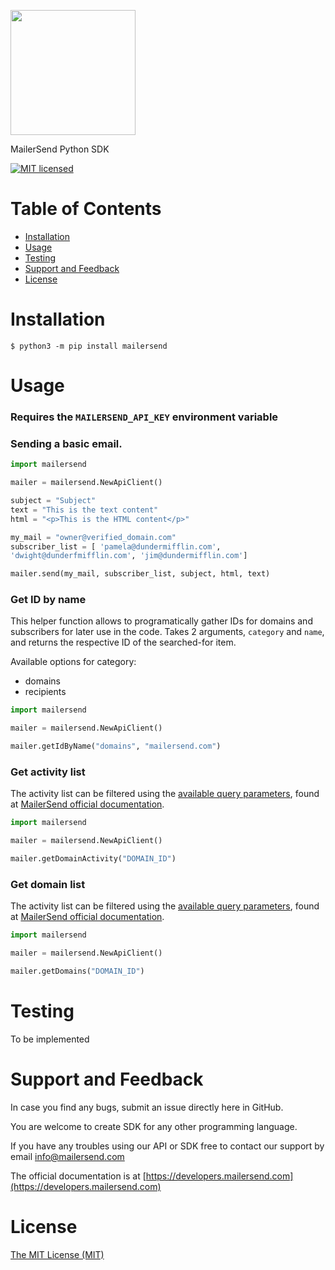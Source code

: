 <a href="https://www.mailersend.com"><img src="https://www.mailersend.com/images/logo.svg" width="200px"/></a>

MailerSend Python SDK

[![MIT licensed](https://img.shields.io/badge/license-MIT-blue.svg)](./LICENSE.md)

# Table of Contents
* [Installation](#installation)
* [Usage](#usage)
* [Testing](#testing)
* [Support and Feedback](#support-and-feedback)
* [License](#license)

<a name="installation"></a>
# Installation

```
$ python3 -m pip install mailersend
```

<a name="usage"></a>
# Usage

### Requires the `MAILERSEND_API_KEY` environment variable

### Sending a basic email.

``` python
import mailersend

mailer = mailersend.NewApiClient()

subject = "Subject"
text = "This is the text content"
html = "<p>This is the HTML content</p>"

my_mail = "owner@verified_domain.com"
subscriber_list = [ 'pamela@dundermifflin.com',
'dwight@dunderfmifflin.com', 'jim@dundermifflin.com']

mailer.send(my_mail, subscriber_list, subject, html, text)

```

### Get ID by name

This helper function allows to programatically gather IDs for domains and subscribers for later
use in the code. Takes 2 arguments, `category` and `name`, and returns the respective ID of the searched-for item.

Available options for category:
 
- domains
- recipients



``` python
import mailersend

mailer = mailersend.NewApiClient()

mailer.getIdByName("domains", "mailersend.com")
```

### Get activity list

The activity list can be filtered using the [available query parameters](https://developers.mailersend.com/api/v1/activity.html#request-parameters),
found at [MailerSend official documentation](https://developers.mailersend.com).

``` python
import mailersend

mailer = mailersend.NewApiClient()

mailer.getDomainActivity("DOMAIN_ID")

```

### Get domain list

The activity list can be filtered using the [available query parameters](https://developers.mailersend.com/api/v1/domains.html#get-a-list-of-domains),
found at [MailerSend official documentation](https://developers.mailersend.com).

``` python
import mailersend

mailer = mailersend.NewApiClient()

mailer.getDomains("DOMAIN_ID")

```


<a name="testing"></a>

# Testing

To be implemented

<a name="support-and-feedback"></a>
# Support and Feedback

In case you find any bugs, submit an issue directly here in GitHub.

You are welcome to create SDK for any other programming language.

If you have any troubles using our API or SDK free to contact our support by email [info@mailersend.com](mailto:info@mailersend.com)

The official documentation is at [https://developers.mailersend.com](https://developers.mailersend.com)

<a name="license"></a>
# License

[The MIT License (MIT)](LICENSE)